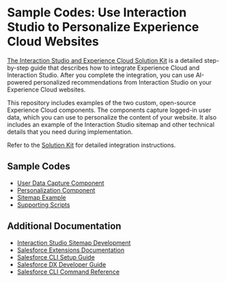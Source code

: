 # Sample Codes: Use Interaction Studio to Personalize Experience Cloud Websites

[The Interaction Studio and Experience Cloud Solution Kit](https://help.salesforce.com/articleView?id=sf.use_interaction_studio_to_personalize_websites.htm&type=5) is a detailed step-by-step guide that describes how to integrate Experience Cloud and Interaction Studio. After you complete the integration, you can use AI-powered personalized recommendations from Interaction Studio on your Experience Cloud websites.

This repository includes examples of the two custom, open-source Experience Cloud components. The components capture logged-in user data, which you can use to personalize the content of your website. It also includes an example of the Interaction Studio sitemap and other technical details that you need during implementation.

Refer to the [Solution Kit](https://help.salesforce.com/articleView?id=sf.use_interaction_studio_to_personalize_websites.htm&type=5) for detailed integration instructions.

## Sample Codes

- [User Data Capture Component](force-app/main/default/lwc/interactionStudioDataCapture)
- [Personalization Component](force-app/main/default/lwc/interactionStudioPersonalization)
- [Sitemap Example](interactionstudio/sitemap-example.js)
- [Supporting Scripts](interactionstudio/supporting-scripts.html)

## Additional Documentation

- [Interaction Studio Sitemap Development](https://developer.evergage.com/web-integration/sitemap)
- [Salesforce Extensions Documentation](https://developer.salesforce.com/tools/vscode/)
- [Salesforce CLI Setup Guide](https://developer.salesforce.com/docs/atlas.en-us.sfdx_setup.meta/sfdx_setup/sfdx_setup_intro.htm)
- [Salesforce DX Developer Guide](https://developer.salesforce.com/docs/atlas.en-us.sfdx_dev.meta/sfdx_dev/sfdx_dev_intro.htm)
- [Salesforce CLI Command Reference](https://developer.salesforce.com/docs/atlas.en-us.sfdx_cli_reference.meta/sfdx_cli_reference/cli_reference.htm)
